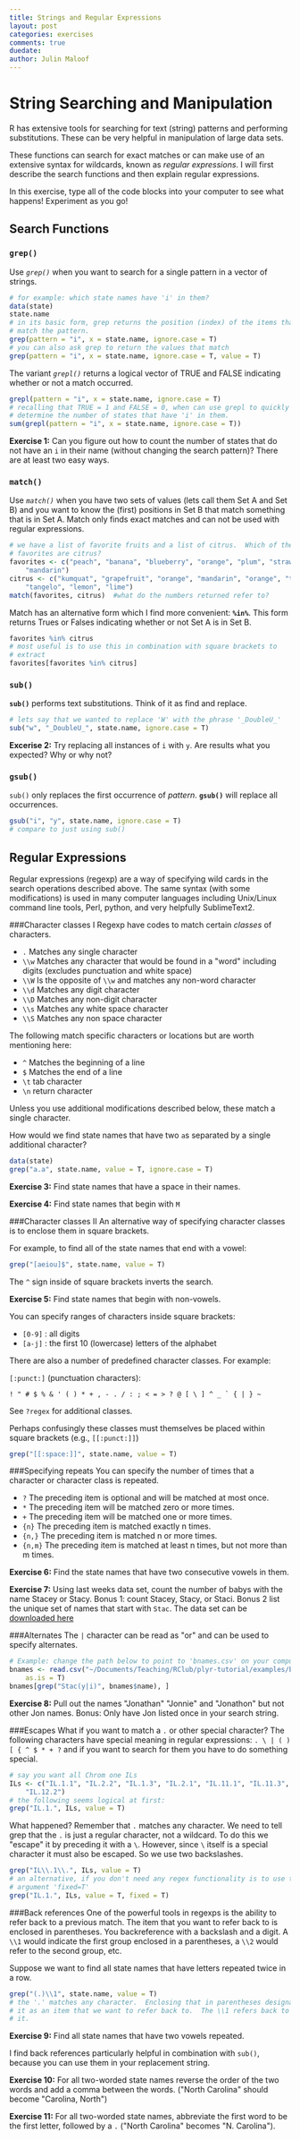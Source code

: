 ```yaml
---
title: Strings and Regular Expressions
layout: post
categories: exercises
comments: true
duedate:
author: Julin Maloof
---
```


String Searching and Manipulation
========================================================





R has extensive tools for searching for text (string) patterns and performing substitutions.  These can be very helpful in manipulation of large data sets.

These functions can search for exact matches or can make use of an extensive syntax for wildcards, known as *regular expressions*.  I will first describe the search functions and then explain regular expressions.

In this exercise, type all of the code blocks into your computer to see what happens!  Experiment as you go!

Search Functions
----------------

### `grep()`
Use *`grep()`* when you want to search for a single pattern in a vector of strings.


```r
# for example: which state names have 'i' in them?
data(state)
state.name
# in its basic form, grep returns the position (index) of the items that
# match the pattern.
grep(pattern = "i", x = state.name, ignore.case = T)
# you can also ask grep to return the values that match
grep(pattern = "i", x = state.name, ignore.case = T, value = T)
```


The variant *`grepl()`* returns a logical vector of TRUE and FALSE indicating whether or not a match occurred.


```r
grepl(pattern = "i", x = state.name, ignore.case = T)
# recalling that TRUE = 1 and FALSE = 0, when can use grepl to quickly
# determine the number of states that have 'i' in them.
sum(grepl(pattern = "i", x = state.name, ignore.case = T))
```


**Exercise 1:** Can you figure out how to count the number of states that do not have an `i` in their name (without changing the search pattern)?  There are at least two easy ways.

### `match()`
Use *`match()`* when you have two sets of values (lets call them Set A and Set B) and you want to know the (first) positions in Set B that match something that is in Set A.  Match only finds exact matches and can not be used with regular expressions.


```r
# we have a list of favorite fruits and a list of citrus.  Which of the
# favorites are citrus?
favorites <- c("peach", "banana", "blueberry", "orange", "plum", "strawberry", 
    "mandarin")
citrus <- c("kumquat", "grapefruit", "orange", "mandarin", "orange", "tangerine", 
    "tangelo", "lemon", "lime")
match(favorites, citrus)  #what do the numbers returned refer to?
```


Match has an alternative form which I find more convenient: **`%in%`**.  This form returns Trues or Falses indicating whether or not Set A is in Set B.


```r
favorites %in% citrus
# most useful is to use this in combination with square brackets to
# extract
favorites[favorites %in% citrus]
```


### `sub()`
**`sub()`** performs text substitutions.  Think of it as find and replace.


```r
# lets say that we wanted to replace 'W' with the phrase '_DoubleU_'
sub("w", "_DoubleU_", state.name, ignore.case = T)
```


**Excerise 2:** Try replacing all instances of `i` with `y`.  Are results what you expected? Why or why not?

### `gsub()`
`sub()` only replaces the first occurrence of *pattern*.  **`gsub()`** will replace all occurrences.


```r
gsub("i", "y", state.name, ignore.case = T)
# compare to just using sub()
```


Regular Expressions
-------------------
Regular expressions (regexp) are a way of specifying wild cards in the search operations described above. The same syntax (with some modifications) is used in many computer languages including Unix/Linux command line tools, Perl, python, and very helpfully SublimeText2.

###Character classes I
Regexp have codes to match certain _classes_ of characters.

* `.`  Matches any single character
* `\\w` Matches any character that would be found in a "word" including digits (excludes punctuation and white space)
* `\\W` Is the opposite of `\\w` and matches any non-word character
* `\\d` Matches any digit character
* `\\D` Matches any non-digit character
* `\\s` Matches any white space character
* `\\S` Matches any non space character

The following match specific characters or locations but are worth mentioning here:

* `^`  Matches the beginning of a line
* `$`  Matches the end of a line
* `\t` tab character
* `\n` return character

Unless you use additional modifications described below, these match a single character.

How would we find state names that have two `a`s separated by a single additional character?


```r
data(state)
grep("a.a", state.name, value = T, ignore.case = T)
```


**Exercise 3:** Find state names that have a space in their names.

**Exercise 4:** Find state names that begin with `M`

###Character classes II
An alternative way of specifying character classes is to enclose them in square brackets.

For example, to find all of the state names that end with a vowel:


```r
grep("[aeiou]$", state.name, value = T)
```


The `^` sign inside of square brackets inverts the search.

**Exercise 5:** Find state names that begin with non-vowels.

You can specify ranges of characters inside square brackets:

* `[0-9]` : all digits
* `[a-j]` : the first 10 (lowercase) letters of the alphabet

There are also a number of predefined character classes.  For example:

`[:punct:]` (punctuation characters):

    ! " # $ % & ' ( ) * + , - . / : ; < = > ? @ [ \ ] ^ _ ` { | } ~

See `?regex` for additional classes.

Perhaps confusingly these classes must themselves be placed within square brackets (e.g., `[[:punct:]]`)


```r
grep("[[:space:]]", state.name, value = T)
```


###Specifying repeats
You can specify the number of times that a character or character class is repeated.

* `?`     The preceding item is optional and will be matched at most once.
* `*`     The preceding item will be matched zero or more times.
* `+`     The preceding item will be matched one or more times.
* `{n}`   The preceding item is matched exactly n times.
* `{n,}`  The preceding item is matched n or more times.
* `{n,m}` The preceding item is matched at least n times, but not more than m times.

**Exercise 6:** Find the state names that have two consecutive vowels in them.

**Exercise 7:** Using last weeks data set, count the number of babys with the name Stacey or Stacy.  Bonus 1: count Stacey, Stacy, or Staci.  Bonus 2 list the unique set of names that start with `Stac`.  The data set can be [downloaded here](http://plyr.had.co.nz/09-user/plyr-tutorial.zip)

###Alternates
The `|` character can be read as "or" and can be used to specify alternates.


```r
# Example: change the path below to point to 'bnames.csv' on your computer
bnames <- read.csv("~/Documents/Teaching/RClub/plyr-tutorial/examples/bnames.csv", 
    as.is = T)
bnames[grep("Stac(y|i)", bnames$name), ]
```


**Exercise 8:** Pull out the names "Jonathan" "Jonnie" and "Jonathon" but not other Jon names.  Bonus: Only have Jon listed once in your search string.

###Escapes
What if you want to match a `.` or other special character?  The following characters have special meaning in regular expressions: `. \ | ( ) [ { ^ $ * + ?` and if you want to search for them you have to do something special.


```r
# say you want all Chrom one ILs
ILs <- c("IL.1.1", "IL.2.2", "IL.1.3", "IL.2.1", "IL.11.1", "IL.11.3", "IL.12.1", 
    "IL.12.2")
# the following seems logical at first:
grep("IL.1.", ILs, value = T)
```


What happened?  Remember that `.` matches any character.  We need to tell grep that the `.` is just a regular character, not a wildcard. To do this we "escape" it by preceding it with a `\`.  However, since `\` itself is a special character it must also be escaped. So we use two backslashes.


```r
grep("IL\\.1\\.", ILs, value = T)
# an alternative, if you don't need any regex functionality is to use the
# argument 'fixed=T'
grep("IL.1.", ILs, value = T, fixed = T)
```


###Back references
One of the powerful tools in regexps is the ability to refer back to a previous match.  The item that you want to refer back to is enclosed in parentheses.  You backreference with a backslash and a digit.  A `\\1` would indicate the first group enclosed in a parentheses, a `\\2` would refer to the second group, etc.

Suppose we want to find all state names that have letters repeated twice in a row.


```r
grep("(.)\\1", state.name, value = T)
# the '.' matches any character.  Enclosing that in parentheses designates
# it as an item that we want to refer back to.  The \\1 refers back to
# it.
```


**Exercise 9:** Find all state names that have two vowels repeated.

I find back references particularly helpful in combination with `sub()`, because you can use them in your replacement string.

**Exercise 10:** For all two-worded state names reverse the order of the two words and add a comma between the words.  ("North Carolina" should become "Carolina, North")

**Exercise 11:** For all two-worded state names, abbreviate the first word to be the first letter, followed by a `.` ("North Carolina" becomes "N. Carolina").
